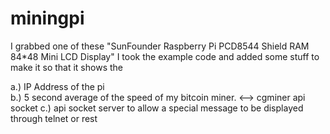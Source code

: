 # miningpi

I grabbed one of these "SunFounder Raspberry Pi PCD8544 Shield RAM 84*48 Mini LCD Display"
I took the example code and added some stuff to make it so that it shows the 

a.) IP Address of the pi  
b.) 5 second average of the speed of my bitcoin miner. <--> cgminer api socket
c.) api socket server to allow a special message to be displayed through telnet or rest
